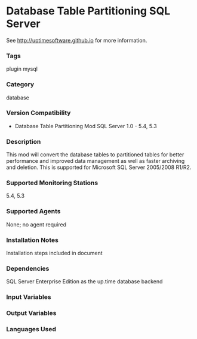 # Database Table Partitioning SQL Server

See http://uptimesoftware.github.io for more information.

### Tags 
 plugin   mysql  

### Category

database

### Version Compatibility


  
* Database Table Partitioning Mod SQL Server 1.0 - 5.4, 5.3
  


### Description
This mod will convert the database tables to partitioned tables for better performance and improved data management as well as faster archiving and deletion.
This is supported for Microsoft SQL Server 2005/2008 R1/R2.


### Supported Monitoring Stations

5.4, 5.3

### Supported Agents
None; no agent required

### Installation Notes
<p>Installation steps included in document</p>


### Dependencies
<p>SQL Server Enterprise Edition as the up.time database backend</p>


### Input Variables


### Output Variables



### Languages Used

